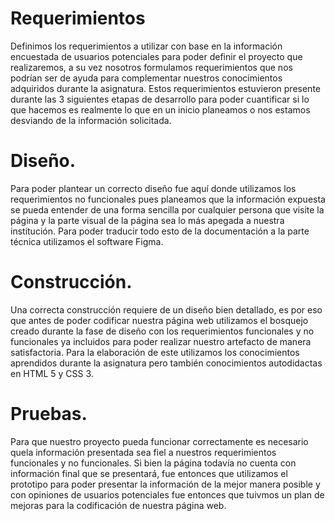 # Requerimientos

Definimos los requerimientos a utilizar con base en la información encuestada de usuarios potenciales para poder definir el proyecto que realizaremos, a su vez
nosotros formulamos requerimientos que nos podrían ser de ayuda para complementar nuestros conocimientos adquiridos durante la asignatura.
Estos requerimientos estuvieron presente durante las 3 siguientes etapas de desarrollo para poder cuantificar si lo que hacemos es realmente lo que en un
inicio planeamos o nos estamos desviando de la información solicitada.

# Diseño.

Para poder plantear un correcto diseño fue aquí donde utilizamos los requerimientos no funcionales pues planeamos que la información expuesta se pueda entender
de una forma sencilla por cualquier persona que visite la página y la parte visual de la página sea lo más apegada a nuestra institución. Para poder traducir todo esto
de la documentación a la parte técnica utilizamos el software Figma.

# Construcción.

Una correcta construcción requiere de un diseño bien detallado, es por eso que antes de poder codificar nuestra página web utilizamos el bosquejo creado durante
la fase de diseño con los requerimientos funcionales y no funcionales ya incluidos para poder realizar nuestro artefacto de manera satisfactoria. Para la
elaboración de este utilizamos los conocimientos aprendidos durante la asignatura pero también conocimientos autodidactas en HTML 5 y CSS 3.

# Pruebas.

Para que nuestro proyecto pueda funcionar correctamente es necesario quela información presentada sea fiel a nuestros requerimientos funcionales y no funcionales.
Si bien la página todavía no cuenta con información final que se presentará, fue entonces que utilizamos el prototipo para poder presentar la información de la mejor
manera posible y con opiniones de usuarios potenciales fue entonces que tuivmos un plan de mejoras para la codificación de nuestra página web.
